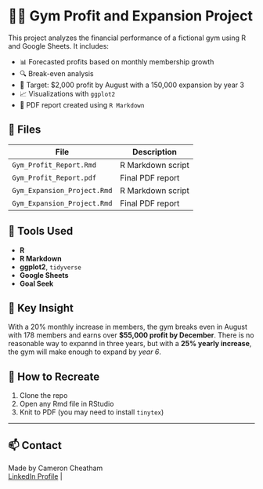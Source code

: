 # 🏋️‍♂️ Gym Profit and Expansion Project

This project analyzes the financial performance of a fictional gym using R and Google Sheets. It includes:

- 📊 Forecasted profits based on monthly membership growth
- 🔍 Break-even analysis
- 🎯 Target: $2,000 profit by August with a 150,000 expansion by year 3
- 📈 Visualizations with `ggplot2`
- 📝 PDF report created using `R Markdown`

## 📂 Files

| File | Description |
|------|-------------|
| `Gym_Profit_Report.Rmd` | R Markdown script |
| `Gym_Profit_Report.pdf` | Final PDF report |
| `Gym_Expansion_Project.Rmd` | R Markdown script |
| `Gym_Expansion_Project.Rmd` | Final PDF report |

## 🔧 Tools Used
- **R**
- **R Markdown**
- **ggplot2**, `tidyverse`
- **Google Sheets**
- **Goal Seek**

## 📌 Key Insight
With a 20% monthly increase in members, the gym breaks even in August with 178 members and earns over **$55,000 profit by December**. There is no reasonable way to expannd in three years, but with a **25% yearly increase**, the gym will make enough to expand by *year 6*. 

## 🚀 How to Recreate
1. Clone the repo
2. Open any Rmd file in RStudio
3. Knit to PDF (you may need to install `tinytex`)

---

## 📫 Contact
Made by Cameron Cheatham  
[LinkedIn Profile](https://www.linkedin.com/in/cameronmcheatham) |
